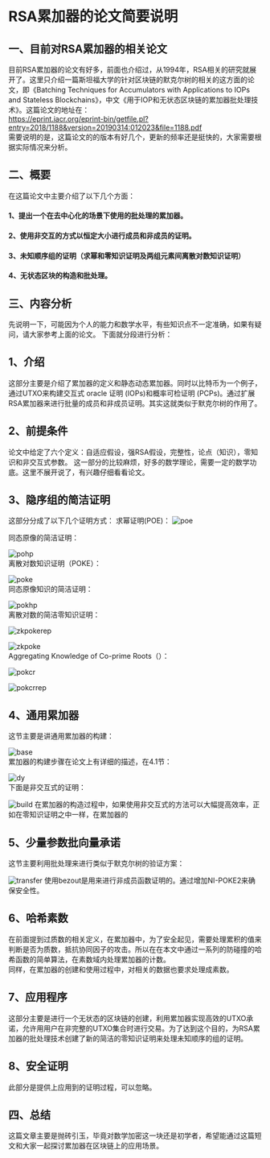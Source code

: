 #  RSA累加器的论文简要说明

## 一、目前对RSA累加器的相关论文
目前RSA累加器的论文有好多，前面也介绍过，从1994年，RSA相关的研究就展开了。这里只介绍一篇斯坦福大学的针对区块链的默克尔树的相关的这方面的论文，即《Batching Techniques for Accumulators with Applications to IOPs and Stateless Blockchains》，中文《用于IOP和无状态区块链的累加器批处理技术》。这篇论文的地址在：
</br>
https://eprint.iacr.org/eprint-bin/getfile.pl?entry=2018/1188&version=20190314:012023&file=1188.pdf
</br>
需要说明的是，这篇论文的的版本有好几个，更新的频率还是挺快的，大家需要根据实际情况来分析。

## 二、概要
在这篇论文中主要介绍了以下几个方面：
#### 1、提出一个在去中心化的场景下使用的批处理的累加器。
#### 2、使用非交互的方式以恒定大小进行成员和非成员的证明。
#### 3、未知顺序组的证明（求幂和零知识证明及两组元素间离散对数知识证明）
#### 4、无状态区块的构造和批处理。

## 三、内容分析
先说明一下，可能因为个人的能力和数学水平，有些知识点不一定准确，如果有疑问，请大家参考上面的论文。
下面就分段进行分析：
## 1、介绍
这部分主要是介绍了累加器的定义和静态动态累加器。同时以比特币为一个例子，通过UTXO来构建交互式 oracle 证明 (IOPs)和概率可检证明 (PCPs)。通过扩展RSA累加器来进行批量的成员和非成员证明。其实这就类似于默克尔树的作用了。
## 2、前提条件
论文中给定了六个定义：自适应假设，强RSA假设，完整性，论点（知识），零知识和非交互式参数。
这一部分的比较麻烦，好多的数学理论，需要一定的数学功底。这里不展开说了，有兴趣仔细看看论文。

## 3、隐序组的简洁证明
这部分分成了以下几个证明方式：
求幂证明(POE)：
![poe](img/poe.png)

同态原像的简洁证明：
</br>

![pohp](img/pohp.png)
</br>
离散对数知识证明（POKE）：
</br>

![poke](img/poke.png)
</br>
同态原像知识的简洁证明：
</br>

![pokhp](img/pokhp.png)
</br>
离散对数的简洁零知识证明：
</br>

![zkpokerep](img/zkpokrep.png)
</br>

![zkpoke](img/zkpoke.png)
</br>
Aggregating Knowledge of Co-prime Roots（）：
</br>

![pokcr](img/pokcr.png)
</br>

![pokcrrep](img/pokcr-multiexp.png)
## 4、通用累加器
这节主要是讲通用累加器的构建：
</br>

![base](img/base-rsa.png)
</br>
累加器的构建步骤在论文上有详细的描述，在4.1节：
</br>

![dy](img/rsa-dy.png)
</br>
下面是非交互式的证明：
</br>

![build](img/acc-build.png)
在累加器的构造过程中，如果使用非交互式的方法可以大幅提高效率，正如在零知识证明之中一样，在累加器的
## 5、少量参数批向量承诺
这节主要利用批处理来进行类似于默克尔树的验证方案：
</br>

![transfer](img/transfer.png)
使用bezout是用来进行非成员函数证明的。通过增加NI-POKE2来确保安全性。
## 6、哈希素数
在前面提到过质数的相关定义，在累加器中，为了安全起见，需要处理累积的值来判断是否为质数，抵抗协同因子的攻击。所以在在本文中通过一系列的防碰撞的哈希函数的简单算法，在素数域内处理累加器的计数。
</br>
同样，在累加器的创建和使用过程中，对相关的数据也要求处理成素数。

## 7、应用程序
这部分主要是进行一个无状态的区块链的创建，利用累加器实现高效的UTXO承诺，允许用用户在非完整的UTXO集合时进行交易。为了达到这个目的，为RSA累加器的批处理技术创建了新的简洁的零知识证明来处理未知顺序的组的证明。

## 8、安全证明
此部分是提供上应用到的证明过程，可以忽略。

## 四、总结
这篇文章主要是抛砖引玉，毕竟对数学加密这一块还是初学者，希望能通过这篇短文和大家一起探讨累加器在区块链上的应用场景。
